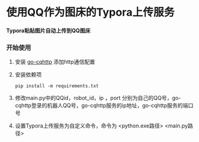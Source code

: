 # 使用QQ作为图床的Typora上传服务
#### Typora粘贴图片自动上传到QQ图床
### 开始使用

1. 安装 [go-cqhttp](https://docs.go-cqhttp.org/) 添加http通信配置

2. 安装依赖项

   ```shell
   pip install -m requirements.txt
   ```

3. 修改main.py中的QQid，robot_id，ip ，port 分别为自己的QQ号，go-cqhttp登录的机器人QQ号，go-cqhttp服务的ip地址，go-cqhttp服务的端口号

4. 设置Typora上传服务为自定义命令，命令为   <python.exe路径> <main.py路径>

